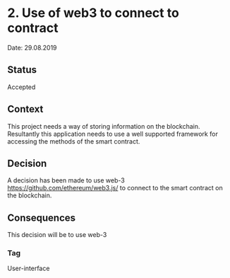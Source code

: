 # 2. Use of web3 to connect to contract


Date: 29.08.2019

## Status

Accepted

## Context

This project needs a way of storing information on the blockchain. Resultantly this application needs to use a well supported framework for accessing the methods of the smart contract. 

## Decision

A decision has been made to use web-3 https://github.com/ethereum/web3.js/ to connect to the smart contract on the blockchain.

## Consequences

This decision will be to use web-3

### Tag
User-interface





